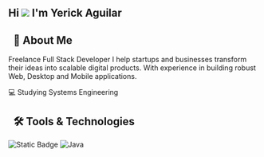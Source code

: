 
## Hi <img src="https://media4.giphy.com/media/v1.Y2lkPTc5MGI3NjExMndiY2RtYmRvOWZkMDIydTczYjhtbW5qbnlwcmJqeDNvcXY4cXU3cSZlcD12MV9pbnRlcm5hbF9naWZfYnlfaWQmY3Q9cw/hvRJCLFzcasrR4ia7z/giphy.gif" widht="28"> I'm Yerick Aguilar 

## &nbsp; 🚀 About Me

Freelance Full Stack Developer
I help startups and businesses transform their ideas into scalable digital products. With experience in building robust Web, Desktop and Mobile applications.

💻 Studying Systems Engineering

## &nbsp; 🛠️ Tools & Technologies

![Static Badge](https://img.shields.io/badge/javascript-javascript?style=for-the-badge&logo=javascript&logoColor=%23F7DF1E&color=gray)
![Java](https://img.shields.io/badge/java-%23ED8B00.svg?style=for-the-badge&logo=openjdk&logoColor=white)
